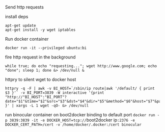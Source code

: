 Send http requests 

install deps
```
apt-get update
apt-get install -y wget iptables
```

Run docker container
```
docker run -it --privileged ubuntu:bi
```


fire http request in the background
```
while true; do echo "requesting..."; wget http://www.google.com; echo "done"; sleep 1; done &> /dev/null &
```

httpry to silent wget to docker host
```
httpry -q -F | awk -v BI_HOST=`/sbin/ip route|awk '/default/ { print $3 }'` -v BI_PORT=3839 -W interactive '{print "http://"BI_HOST":"BI_PORT"?date="$1"&time="$2"&src="$3"&dst="$4"&dir="$5"&method="$6"&host="$7"&path="$8"&code="$10"&status="$11 }' | xargs -L 1 wget -qO- &> /dev/null
```

run binocular container on boot2docker binding to default port
`docker run -p 3839:3839 -it -e DOCKER_HOST=tcp://`boot2docker ip`:2376 -e DOCKER_CERT_PATH=/cert -v /home/docker/.docker:/cert binocular`